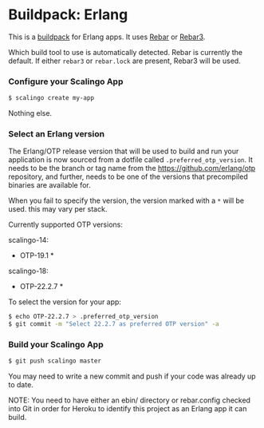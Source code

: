 # Buildpack: Erlang

This is a [buildpack](https://doc.scalingo.com/buildpacks) for Erlang apps. It
uses [Rebar](https://github.com/basho/rebar) or
[Rebar3](https://github.com/rebar/rebar3).

Which build tool to use is automatically detected. Rebar is currently the
default.  If either `rebar3` or `rebar.lock` are present, Rebar3 will be used.

### Configure your Scalingo App

```sh
$ scalingo create my-app
```

Nothing else.

### Select an Erlang version

The Erlang/OTP release version that will be used to build and run your
application is now sourced from a dotfile called `.preferred_otp_version`. It
needs to be the branch or tag name from the https://github.com/erlang/otp
repository, and further, needs to be one of the versions that precompiled
binaries are available for.

When you fail to specify the version, the version marked with a `*` will be
used. this may vary per stack.

Currently supported OTP versions:

scalingo-14:

* OTP-19.1 *

scalingo-18:

* OTP-22.2.7 *

To select the version for your app:

```sh
$ echo OTP-22.2.7 > .preferred_otp_version
$ git commit -m "Select 22.2.7 as preferred OTP version" -a
```

### Build your Scalingo App

```sh
$ git push scalingo master
```

You may need to write a new commit and push if your code was already up to date.

NOTE: You need to have either an ebin/ directory or rebar.config checked into
Git in order for Heroku to identify this project as an Erlang app it can build.
